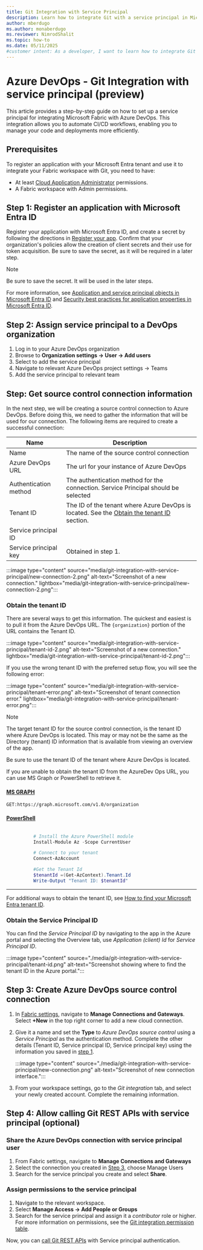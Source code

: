 ```yaml
---
title: Git Integration with Service Principal
description: Learn how to integrate Git with a service principal in Microsoft Fabric for streamlined CI/CD workflows.
author: mberdugo
ms.author: monaberdugo
ms.reviewer: NimrodShalit
ms.topic: how-to
ms.date: 05/11/2025
#customer intent: As a developer, I want to learn how to integrate Git with a service principal in Microsoft Fabric, so that I can automate CI/CD workflows.
---
```


# Azure DevOps - Git Integration with service principal (preview)

This article provides a step-by-step guide on how to set up a service principal for integrating Microsoft Fabric with Azure DevOps. This integration allows you to automate CI/CD workflows, enabling you to manage your code and deployments more efficiently.

## Prerequisites

To register an application with your Microsoft Entra tenant and use it to integrate your Fabric workspace with Git, you need to have:

- At least [Cloud Application Administrator](/entra/identity/role-based-access-control/permissions-reference#cloud-application-administrator) permissions.
- A Fabric workspace with Admin permissions.

## Step 1: Register an application with Microsoft Entra ID

Register your application with Microsoft Entra ID, and create a secret by following the directions in [Register your app](/power-bi/developer/embedded/register-app#register-your-app). Confirm that your organization's policies allow the creation of client secrets and their use for token acquisition. Be sure to save the secret, as it will be required in a later step. 

 >[!NOTE]
>Be sure to save the secret. It will be used in the later steps.

For more information, see [Application and service principal objects in Microsoft Entra ID](/entra/identity-platform/app-objects-and-service-principals) and [Security best practices for application properties in Microsoft Entra ID](/entra/identity-platform/security-best-practices-for-app-registration).

## Step 2: Assign service principal to a DevOps organization

 1. Log in to your Azure DevOps organization
 2. Browse to **Organization settings -> User -> Add users**
 3. Select to add the service principal  
 4. Navigate to relevant Azure DevOps project settings -> Teams  
 5. Add the service principal to relevant team



## Step: Get source control connection information
In the next step, we will be creating a source control connection to Azure DevOps.  Before doing this, we need to gather the information that will be used for our connection.  The following items are required to create a successful connection:


|Name|Description|
|-----|-----|
|Name|The name of the source control connection|
|Azure DevOps URL|The url for your instance of Azure DevOps|
|Authentication method|The authentication method for the connection. Service Principal should be selected|
|Tenant ID|The ID of the tenant where Azure DevOps is located.  See the [Obtain the tenant ID](#obtain-the-tenant-id) section.|
|Service principal ID||
|Service principal key|Obtained in step 1.|

 :::image type="content" source="media/git-integration-with-service-principal/new-connection-2.png" alt-text="Screenshot of a new connection." lightbox="media/git-integration-with-service-principal/new-connection-2.png":::


### Obtain the tenant ID
There are several ways to get this information.  The quickest and easiest is to pull it from the Azure DevOps URL. The `{organization}` portion of the URL contains the Tenant ID.

 :::image type="content" source="media/git-integration-with-service-principal/tenant-id-2.png" alt-text="Screenshot of a new connection." lightbox="media/git-integration-with-service-principal/tenant-id-2.png":::

If you use the wrong tenant ID with the preferred setup flow, you will see the following error:

 :::image type="content" source="media/git-integration-with-service-principal/tenant-error.png" alt-text="Screenshot of tenant connection error." lightbox="media/git-integration-with-service-principal/tenant-error.png":::

 >[!NOTE]
>The target tenant ID for the source control connection, is the tenant ID where Azure DevOps is located.  This may or may not be the same as the Directory (tenant) ID information that is available from viewing an overview of the app.
>
>Be sure to use the tenant ID of the tenant where Azure DevOps is located. 

If you are unable to obtain the tenant ID from the AzureDev Ops URL, you can use MS Graph or PowerShell to retrieve it.
   
#### [MS GRAPH](#tab/graph)
```
GET:https://graph.microsoft.com/v1.0/organization 
```

#### [PowerShell](#tab/powershell)

```powershell

          # Install the Azure PowerShell module     
          Install-Module Az -Scope CurrentUser

          # Connect to your tenant
          Connect-AzAccount

          #Get the Tenant Id
          $tenantId =(Get-AzContext).Tenant.Id
          Write-Output "Tenant ID: $tenantId"

```

---

For additional ways to obtain the tenant ID, see [How to find your Microsoft Entra tenant ID](/entra/fundamentals/how-to-find-tenant).

### Obtain the Service Principal ID

You can find the *Service Principal ID* by navigating to the app in the Azure portal and selecting the Overview tab, use *Application (client) Id* for *Service Principal ID*.

:::image type="content" source="./media/git-integration-with-service-principal/tenant-id.png" alt-text="Screenshot showing where to find the tenant ID in the Azure portal.":::


## Step 3: Create Azure DevOps source control connection

1. In [Fabric settings](../../fundamentals/fabric-settings.md), navigate to **Manage Connections and Gateways**. Select **+New** in the top right corner to add a new cloud connection.
1. Give it a name and set the **Type** to *Azure DevOps source control* using a *Service Principal* as the authentication method. Complete the other details (Tenant ID, Service principal ID, Service principal key) using the information you saved in [step 1](#step-1-register-an-application-with-microsoft-entra-id).

     :::image type="content" source="./media/git-integration-with-service-principal/new-connection.png" alt-text="Screenshot of new connection interface.":::




1. From your workspace settings, go to the *Git integration* tab, and select your newly created account. Complete the remaining information.

## Step 4: Allow calling Git REST APIs with service principal (optional)

### Share the Azure DevOps connection with service principal user

1. From Fabric settings, navigate to **Manage Connections and Gateways**
1. Select the connection you created in [Step 3](#step-3-create-azure-devops-source-control-connection), choose Manage Users 
1. Search for the service principal you create and select **Share**.

### Assign permissions to the service principal

1. Navigate to the relevant workspace.
1. Select **Manage Access -> Add People or Groups**
1. Search for the service principal and assign it a *contributor* role or higher. For more information on permissions, see the [Git integration permission table](./git-integration-process.md#required-fabric-permissions-for-popular-actions).

Now, you can [call Git REST APIs](./git-automation.md) with Service principal authentication.

